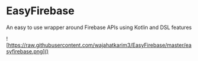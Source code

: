 # EasyFirebase
An easy to use wrapper around Firebase APIs using Kotlin and DSL features

![https://raw.githubusercontent.com/wajahatkarim3/EasyFirebase/master/easyfirebase.png]()
